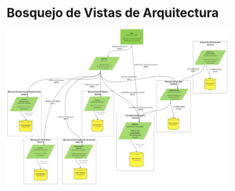 # Bosquejo de Vistas de Arquitectura

![Modelo de dominio inicial](../../../PNGs/Mapeo%20de%20Arqui.jpg)
